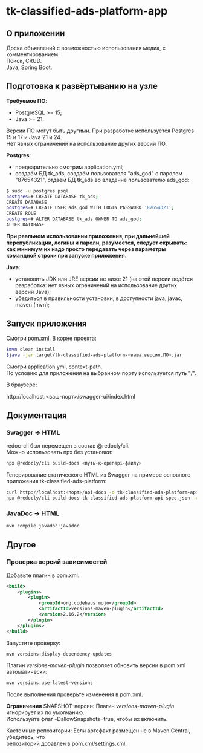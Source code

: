 # tk-classified-ads-platform-app

## О приложении

Доска объявлений с возможностью использования медиа, с комментированием.  
Поиск, CRUD.  
Java, Spring Boot.

## Подготовка к развёртыванию на узле

**Требуемое ПО**:

- PostgreSQL >= 15;
- Java >= 21.

Версии ПО могут быть другими. При разработке используется Postgres 15 и 17 и Java 21 и 24.  
Нет явных ограничений на использование других версий ПО.

**Postgres**:

- предварительно смотрим application.yml;
- создаём БД tk_ads, создаём пользователя "ads_god" с паролем "87654321", отдаём БД tk_ads во владение пользователю ads_god:

```Bash
$ sudo -u postgres psql
postgres=# CREATE DATABASE tk_ads;
CREATE DATABASE
postgres=# CREATE USER ads_god WITH LOGIN PASSWORD '87654321';
CREATE ROLE
postgres=# ALTER DATABASE tk_ads OWNER TO ads_god;
ALTER DATABASE
```

**При реальном использовании приложения, при дальнейшей перепубликации, логины и пароли, разумеется, следует скрывать: как минимум их надо просто передавать через параметры командной строки при запуске приложения.**

**Java**:

- установить JDK или JRE версии не ниже 21 (на этой версии ведётся разработка: нет явных ограничений на использование других версий Java);
- убедиться в правильности установки, в доступности java, javac, maven (mvn);

## Запуск приложения

Смотри pom.xml. В корне проекта:

```Bash
$mvn clean install
$java -jar target/tk-classified-ads-platform-<ваша.версия.ПО>.jar
```

Смотри application.yml, context-path.  
По условию для приложения на выбранном порту используется путь "/".  

В браузере:

http://localhost:<ваш-порт>/swagger-ui/index.html

## Документация

### Swagger -> HTML

redoc-cli был перемещен в состав @redocly/cli.  
Можно использовать npx без установки:

```bash
npx @redocly/cli build-docs <путь-к-openapi-файлу>
```

Генерирование статического HTML из Swagger на примере основного приложения tk-classified-ads-platform:

```Bash
curl http://localhost:<порт>/api-docs -o tk-classified-ads-platform-api-spec.json
npx @redocly/cli build-docs tk-classified-ads-platform-api-spec.json -o tk-classified-ads-platform-swagger.html 
```

### JavaDoc -> HTML

```Bash
mvn compile javadoc:javadoc
```

## Другое

### Проверка версий зависимостей

Добавьте плагин в pom.xml:

```xml
<build>
    <plugins>
        <plugin>
            <groupId>org.codehaus.mojo</groupId>
            <artifactId>versions-maven-plugin</artifactId>
            <version>2.16.2</version>
        </plugin>
    </plugins>
</build>
```

Запустите проверку:

```bash
mvn versions:display-dependency-updates
```

Плагин _versions-maven-plugin_ позволяет обновить версии в pom.xml автоматически:

```bash
mvn versions:use-latest-versions
```

После выполнения проверьте изменения в pom.xml.

**Ограничения**
SNAPSHOT-версии: Плагин _versions-maven-plugin_ игнорирует их по умолчанию.  
Используйте флаг -DallowSnapshots=true, чтобы их включить.

Кастомные репозитории: Если артефакт размещен не в Maven Central, убедитесь, что  
репозиторий добавлен в pom.xml/settings.xml.
